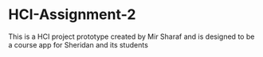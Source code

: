 # HCI-Assignment-2
This is a HCI project prototype created by Mir Sharaf and is designed to be a course app for Sheridan and its students
